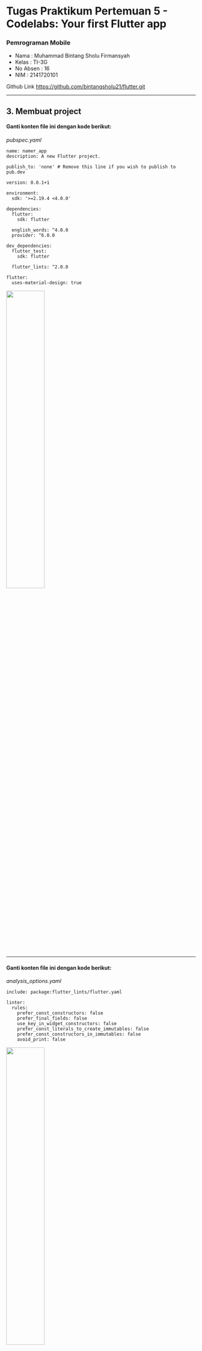 # **Tugas Praktikum Pertemuan 5 - Codelabs: Your first Flutter app**

### **Pemrograman Mobile**

* Nama        : Muhammad Bintang Sholu Firmansyah
* Kelas       : TI-3G
* No Absen    : 16
* NIM         : 2141720101

Github Link https://github.com/bintangsholu21/flutter.git

---

## 3. Membuat project

#### Ganti konten file ini dengan kode berikut:

*pubspec.yaml*

```
name: namer_app
description: A new Flutter project.

publish_to: 'none' # Remove this line if you wish to publish to pub.dev

version: 0.0.1+1

environment:
  sdk: '>=2.19.4 <4.0.0'

dependencies:
  flutter:
    sdk: flutter

  english_words: ^4.0.0
  provider: ^6.0.0

dev_dependencies:
  flutter_test:
    sdk: flutter

  flutter_lints: ^2.0.0

flutter:
  uses-material-design: true
```

<img src='img\tugas1.png' width='45%'>

---

#### Ganti konten file ini dengan kode berikut:

*analysis_options.yaml*

```
include: package:flutter_lints/flutter.yaml

linter:
  rules:
    prefer_const_constructors: false
    prefer_final_fields: false
    use_key_in_widget_constructors: false
    prefer_const_literals_to_create_immutables: false
    prefer_const_constructors_in_immutables: false
    avoid_print: false
```

<img src='img\tugas2.png' width='45%'>

---

#### Ganti konten file ini dengan kode berikut:

*lib/main.dart*

```
import 'package:english_words/english_words.dart';
import 'package:flutter/material.dart';
import 'package:provider/provider.dart';

void main() {
  runApp(MyApp());
}

class MyApp extends StatelessWidget {
  const MyApp({super.key});

  @override
  Widget build(BuildContext context) {
    return ChangeNotifierProvider(
      create: (context) => MyAppState(),
      child: MaterialApp(
        title: 'Namer App',
        theme: ThemeData(
          useMaterial3: true,
          colorScheme: ColorScheme.fromSeed(seedColor: Colors.deepOrange),
        ),
        home: MyHomePage(),
      ),
    );
  }
}

class MyAppState extends ChangeNotifier {
  var current = WordPair.random();
}

class MyHomePage extends StatelessWidget {
  @override
  Widget build(BuildContext context) {
    var appState = context.watch<MyAppState>();

    return Scaffold(
      body: Column(
        children: [
          Text('A random idea:'),
          Text(appState.current.asLowerCase),
        ],
      ),
    );
  }
}
```

<img src='img\tugas3.png' width='30%'>

---
---

## 4. Menambahkan tombol

### **Meluncurkan aplikasi**

Pertama, buka lib/main.dart dan pastikan Anda memilih perangkat target. Di bagian pojok kanan bawah VS Code, Anda akan menemukan tombol yang menampilkan perangkat target saat ini. Klik tombol untuk mengubahnya.

<img src='img\tugas4.png' width='30%'>
<img src='img\tugas5.png' width='30%'>

<br>
Selagi lib/main.dart terbuka, temukan tombol "play" di pojok kanan atas jendela VS Code lalu klik tombol tersebut.

<img src='img\tugas6.png' width='30%'>

<img src='img\tugas7.png' width='60%'>

<br>
Setelah beberapa saat, aplikasi Anda diluncurkan dalam mode debug. Tampilannya masih terlihat biasa saja:
<img src='img\tugas3.png' width='30%'>
<br>

### **Hot Reload Pertama**

Di bagian bawah lib/main.dart, tambahkan sesuatu pada string di objek Text pertama, dan simpan file tersebut (dengan Ctrl+S atau Cmd+S). Misalnya:

*lib/main.dart*

```
return Scaffold(
  body: Column(
    children: [
      Text('A random AWESOME idea:'),  // ← Example change.
      Text(appState.current.asLowerCase),
    ],
  ),
);

```

Perhatikan bagaimana aplikasi segera berubah tetapi kata yang acak tetap sama. Situasi ini menunjukkan fitur stateful Hot Reload Flutter terkenal yang sedang bekerja. Hot reload dipicu saat Anda menyimpan perubahan untuk file sumber.

<img src='img\tgs8.png' width='30%'>

<br>

### **Menambahkan tombol**
Berikutnya, tambahkan tombol di bagian bawah Column, tepat di bawah instance Text kedua.

*lib/main.dart*

```
return Scaffold(
  body: Column(
    children: [
      Text('A random AWESOME idea:'),
      Text(appState.current.asLowerCase),

      // ↓ Add this.
      ElevatedButton(
        onPressed: () {
          print('button pressed!');
        },
        child: Text('Next'),
      ),

    ],
  ),
);
```

Saat Anda menyimpan perubahan, aplikasi diperbarui kembali: Sebuah tombol muncul dan, saat Anda mengklik tombol tersebut, Konsol Debug di VS Code menampilkan pesan button pressed!.

<img src='img\tgs9.png' width='50%'>
<br>

### **Kursus singkat Flutter 5 menit**

Meskipun menyenangkan melihat Konsol Debug, Anda ingin tombol tersebut melakukan sesuatu yang lebih berguna. Namun, sebelum mencapai ke sana, perhatikan kode pada lib/main.dart lebih dekat, untuk memahami cara kerjanya.

*lib/main.dart*

```
void main() {
  runApp(MyApp());
}
```

Di bagian paling atas file tersebut, Anda akan menemukan fungsi main(). Dalam wujudnya saat ini, fungsi ini hanya memberi tahu Flutter untuk menjalankan aplikasi yang ditentukan pada MyApp.

*lib/main.dart*

```
class MyApp extends StatelessWidget {
  const MyApp({super.key});

  @override
  Widget build(BuildContext context) {
    return ChangeNotifierProvider(
      create: (context) => MyAppState(),
      child: MaterialApp(
        title: 'Namer App',
        theme: ThemeData(
          useMaterial3: true,
          colorScheme: ColorScheme.fromSeed(seedColor: Colors.deepOrange),
        ),
        home: MyHomePage(),
      ),
    );
  }
}
```

Class MyApp memperluas StatelessWidget. Widget adalah elemen tempat Anda membangun setiap aplikasi Flutter. Seperti yang dapat Anda lihat, bahkan aplikasi itu sendiri adalah widget.

#### **Catatan**: Kita akan mencapai penjelasan StatelessWidget (dibandingkan StatefulWidget) kemudian.

Kode pada MyApp menyusun keseluruhan aplikasi. Kode ini membuat status seluruh aplikasi (Anda akan mempelajari hal ini lebih lanjut nanti), memberi nama aplikasi, menentukan tema visual, dan mengatur widget "home"—titik awal aplikasi Anda.

*lib/main.dart*

```
class MyAppState extends ChangeNotifier {
  var current = WordPair.random();
}

```

Berikutnya, class MyAppState menentukan...yah...status aplikasi. Percobaan ini adalah percobaan pertama Anda menggunakan Flutter, jadi codelab ini akan menjaga status aplikasi tetap sederhana dan terpusat. Ada banyak cara ampuh untuk mengelola status aplikasi di Flutter. Salah satu yang paling mudah untuk dijelaskan adalah ChangeNotifier, pendekatan yang diambil oleh aplikasi ini.

* MyAppState menjelaskan data yang diperlukan oleh aplikasi ini agar berjalan dengan baik. Saat ini, kode ini hanya berisi variabel tunggal dengan pasangan kata acak saat ini. Anda akan menambahkannya nanti.
* Class status memperluas ChangeNotifier, yang artinya kode ini dapat memberi tahu kode lain tentang perubahannya sendiri. Misalnya, jika pasangan kata saat ini berubah, beberapa widget dalam aplikasi perlu mengetahuinya.
* Status dibuat dan disediakan untuk seluruh aplikasi menggunakan ChangeNotifierProvider (lihat kode di atas pada MyApp). Hal ini memungkinkan widget mana pun pada aplikasi untuk mendapatkan status.

<img src='img\materi1.png' width='50%'>

<br>

*lib/main.dart*

```
class MyHomePage extends StatelessWidget {
  @override
  Widget build(BuildContext context) {           // ← 1
    var appState = context.watch<MyAppState>();  // ← 2

    return Scaffold(                             // ← 3
      body: Column(                              // ← 4
        children: [
          Text('A random AWESOME idea:'),        // ← 5
          Text(appState.current.asLowerCase),    // ← 6
          ElevatedButton(
            onPressed: () {
              print('button pressed!');
            },
            child: Text('Next'),
          ),
        ],                                       // ← 7
      ),
    );
  }
}

```

Terakhir, ada MyHomePage, widget yang telah Anda modifikasi. Setiap baris bernomor di bawah memetakan ke komentar nomor baris pada kode di atas:

1. Setiap widget menentukan metode build() yang dipanggil secara otomatis setiap kali kondisi widget berubah agar widget selalu dalam kondisi terbaru.
2. MyHomePage melacak perubahan terhadap status aplikasi saat ini menggunakan metode watch.
3. Setiap metode build harus menampilkan widget atau (yang lebih umum) pohon widget bertingkat. Dalam hal ini, widget tingkat tertinggi adalah Scaffold. Anda tidak akan bekerja dengan Scaffold dalam codelab ini, tetapi ini adalah widget yang berguna dan dapat ditemukan di sebagian besar aplikasi Flutter di dunia nyata.
4. Column adalah salah satu widget tata letak paling dasar pada Flutter. Widget tata letak ini mengambil sejumlah turunan dan menempatkannya pada kolom dari atas ke bawah. Secara default, kolom menempatkan turunan-turunannya secara visual di bagian atas. Anda akan segera mengubah ini agar kolom terpusat di tengah.
5. Anda mengubah widget Text ini pada langkah pertama.
6. Widget Text kedua ini mengambil appState, dan mengakses satu-satunya anggota dari class tersebut, current (yang merupakan WordPair). WordPair menyediakan beberapa pengambil yang berguna, seperti asPascalCase atau asSnakeCase. Di sini, kita menggunakan asLowerCase, tetapi Anda dapat mengubah ini sekarang jika Anda lebih menyukai salah satu alternatif yang ada.
7. Perhatikan bagaimana kode Flutter banyak menggunakan koma di akhir. Koma ini tidak harus ada, karena children adalah anggota terakhir (dan juga satu-satunya) dari daftar parameter Column ini. Namun, menggunakan koma di akhir umumnya adalah ide yang bagus: koma di akhir membuat penambahan anggota menjadi mudah, dan koma di akhir juga berfungsi sebagai petunjuk bagi pemformat otomatis Dart untuk meletakkan baris baru. Untuk informasi lebih lanjut, lihat panduan Pemformatan kode.


Berikutnya, Anda akan menghubungkan tombol dengan status.

<br>

### **Perilaku pertama Anda**

Scroll ke MyAppState lalu tambahkan metode getNext.

*lib/main.dart*

```

class MyAppState extends ChangeNotifier {
  var current = WordPair.random();

  // ↓ Add this.
  void getNext() {
    current = WordPair.random();
    notifyListeners();
  }
}

```

Metode getNext() baru menetapkan ulang current dengan WordPair acak baru. Metode ini juga memanggil notifyListeners()(metode ChangeNotifier) yang memastikan bahwa semua orang yang melihat MyAppState diberi tahu.


Tindakan terakhir adalah memanggil metode getNext dari callback tombol tersebut.

*lib/main.dart*

```

    ElevatedButton(
      onPressed: () {
        appState.getNext();  // ← This instead of print().
      },
      child: Text('Next'),
    ),

```

Simpan dan uji coba aplikasi sekarang. Aplikasi akan menghasilkan pasangan kata acak baru setiap kali Anda menekan tombol Next.


* Sebelum tombo Next ditekan<br>
<img src='img\tgs10.png' width='20%'>
<br>
* Setelah tombol Next ditekan<br>
<img src='img\tgs11.png' width='20%'>

Pada bagian berikutnya, Anda akan memperindah tampilan antarmuka pengguna.